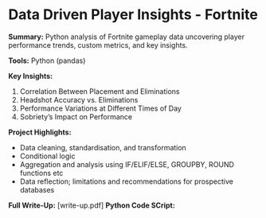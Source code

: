 # Data Driven Player Insights - Fortnite

**Summary:** 
Python analysis of Fortnite gameplay data uncovering player performance trends, custom metrics, and key insights.

**Tools:** Python (pandas)

**Key Insights:**
1. Correlation Between Placement and Eliminations
2. Headshot Accuracy vs. Eliminations
3. Performance Variations at Different Times of Day
4. Sobriety’s Impact on Performance

**Project Highlights:**
- Data cleaning, standardisation, and transformation
- Conditional logic
- Aggregation and analysis using IF/ELIF/ELSE, GROUPBY, ROUND functions etc
- Data reflection; limitations and recommendations for prospective databases
  

**Full Write-Up:** [write-up.pdf]
**Python Code SCript:** 
